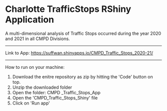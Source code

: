 # Charlotte TrafficStops RShiny Application
A multi-dimensional analysis of Traffic Stops occurred during the year 2020 and 2021 in all CMPD Divisions. 

<hr> 

Link to App: https://suffwan.shinyapps.io/CMPD_Traffic_Stops_2020-21/

<hr>

How to run on your machine: 
<ol>
  <li> Download the enitre repository as zip by hitting the 'Code' button on top.
  <li> Unzip the downloaded folder
  <li> Open the folder: CMPD _Traffic_Stops_App 
  <li> Open the 'CMPD_Traffic_Stops_Shiny' file  
  <li> Click on 'Run app' 

